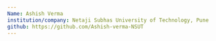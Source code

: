 ```yaml
---
Name: Ashish Verma
institution/company: Netaji Subhas University of Technology, Pune
github: https://github.com/Ashish-verma-NSUT
---
```

